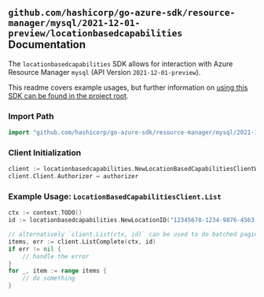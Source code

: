 
## `github.com/hashicorp/go-azure-sdk/resource-manager/mysql/2021-12-01-preview/locationbasedcapabilities` Documentation

The `locationbasedcapabilities` SDK allows for interaction with Azure Resource Manager `mysql` (API Version `2021-12-01-preview`).

This readme covers example usages, but further information on [using this SDK can be found in the project root](https://github.com/hashicorp/go-azure-sdk/tree/main/docs).

### Import Path

```go
import "github.com/hashicorp/go-azure-sdk/resource-manager/mysql/2021-12-01-preview/locationbasedcapabilities"
```


### Client Initialization

```go
client := locationbasedcapabilities.NewLocationBasedCapabilitiesClientWithBaseURI("https://management.azure.com")
client.Client.Authorizer = authorizer
```


### Example Usage: `LocationBasedCapabilitiesClient.List`

```go
ctx := context.TODO()
id := locationbasedcapabilities.NewLocationID("12345678-1234-9876-4563-123456789012", "locationValue")

// alternatively `client.List(ctx, id)` can be used to do batched pagination
items, err := client.ListComplete(ctx, id)
if err != nil {
	// handle the error
}
for _, item := range items {
	// do something
}
```
